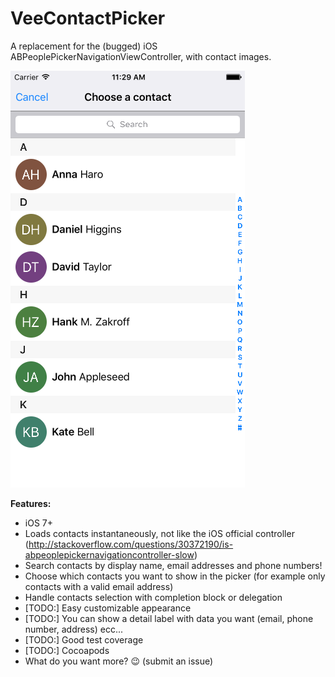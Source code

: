 # VeeContactPicker
A replacement for the (bugged) iOS ABPeoplePickerNavigationViewController, with contact images.

![VeeContactPicker screenshot](/Screenshots/veecontactpicker.png?raw=true "Screenshot")

**Features:**

- iOS 7+
- Loads contacts instantaneously, not like the iOS official controller (http://stackoverflow.com/questions/30372190/is-abpeoplepickernavigationcontroller-slow)
- Search contacts by display name, email addresses and phone numbers!
- Choose which contacts you want to show in the picker (for example only contacts with a valid email address)
- Handle contacts selection with completion block or delegation
- [TODO:] Easy customizable appearance
- [TODO:] You can show a detail label with data you want (email, phone number, address) ecc...
- [TODO:] Good test coverage
- [TODO:] Cocoapods
- What do you want more? 😉 (submit an issue)
